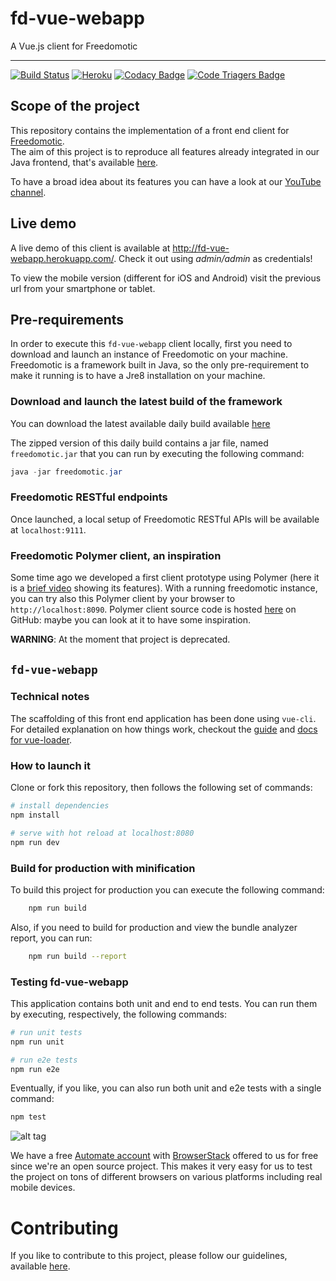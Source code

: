 # fd-vue-webapp

A Vue.js client for Freedomotic

---

[![Build Status](https://travis-ci.org/freedomotic/fd-vue-webapp.svg?branch=master)](https://travis-ci.org/freedomotic/fd-vue-webapp)
[![Heroku](https://heroku-badge.herokuapp.com/?app=fd-vue-webapp)](http://fd-vue-webapp.herokuapp.com/)
[![Codacy Badge](https://api.codacy.com/project/badge/Grade/aa58b9cb1ca94be0aba76c2c217542df)](https://www.codacy.com/app/mcicolella/fd-vue-webapp?utm_source=github.com&amp;utm_medium=referral&amp;utm_content=freedomotic/fd-vue-webapp&amp;utm_campaign=Badge_Grade)
[![Code Triagers Badge](https://www.codetriage.com/freedomotic/fd-vue-webapp/badges/users.svg)](https://www.codetriage.com/freedomotic/fd-vue-webapp)

## Scope of the project

This repository contains the implementation of a front end client for [Freedomotic](http://www.freedomotic-iot.com).  
The aim of this project is to reproduce all features already integrated in our Java frontend, that's available [here](https://github.com/freedomotic/freedomotic/tree/master/plugins/devices/frontend-java).

To have a broad idea about its features you can have a look at our [YouTube channel](https://www.youtube.com/freedomotic).

## Live demo

A live demo of this client is available at http://fd-vue-webapp.herokuapp.com/. Check it out using *admin/admin* as credentials!

To view the mobile version (different for iOS and Android) visit the previous url from your smartphone or tablet.

## Pre-requirements

In order to execute this `fd-vue-webapp` client locally, first you need to download and launch an instance of Freedomotic on your machine.
Freedomotic is a framework built in Java, so the only pre-requirement to make it running is to have a Jre8 installation on your machine.

### Download and launch the latest build of the framework

You can download the latest available daily build available [here](http://teamcity.jetbrains.com/guestAuth/repository/download/bt1177/.lastSuccessful/freedomotic-5.6.0-%7Bbuild.number%7D.zip)

The zipped version of this daily build contains a jar file, named `freedomotic.jar` that you can run by executing the following command:

```java
java -jar freedomotic.jar
```

### Freedomotic RESTful endpoints

Once launched, a local setup of Freedomotic RESTful APIs will be available at `localhost:9111`.

### Freedomotic Polymer client, an inspiration

Some time ago we developed a first client prototype using Polymer (here it is a [brief video](https://www.youtube.com/watch?v=0pN-8mbNuQk) showing its features). With a running freedomotic instance, you can try also this Polymer client by your browser to `http://localhost:8090`.
Polymer client source code is hosted [here](https://github.com/freedomotic/fd-polymer-webapp) on GitHub: maybe you can look at it to have some inspiration. 

**WARNING**: At the moment that project is deprecated.

## `fd-vue-webapp`

### Technical notes

The scaffolding of this front end application has been done using `vue-cli`.
For detailed explanation on how things work, checkout the [guide](http://vuejs-templates.github.io/webpack/) and [docs for vue-loader](http://vuejs.github.io/vue-loader).

### How to launch it

Clone or fork this repository, then follows the following set of commands:

``` bash
# install dependencies
npm install

# serve with hot reload at localhost:8080
npm run dev
```

### Build for production with minification

To build this project for production you can execute the following command:

```bash
    npm run build
```

Also, if you need to build for production and view the bundle analyzer report, you can run:

```bash
    npm run build --report
```
### Testing fd-vue-webapp

This application contains both unit and end to end tests. You can run them by executing, respectively, the following commands:

```bash
# run unit tests
npm run unit
```
```bash
# run e2e tests
npm run e2e
```
Eventually, if you like, you can also run both unit and e2e tests with a single command:

```bash
npm test
```
![alt tag](https://user-images.githubusercontent.com/4079634/35033806-4e478818-fb6c-11e7-904b-49fb072aa7ab.png)

We have a free [Automate account](https://www.browserstack.com/automate) with [BrowserStack](https://www.browserstack.com) offered to us for free since we're an open source project. This makes it very easy for us to test the project on tons of different browsers on various platforms including real mobile devices.

# Contributing

If you like to contribute to this project, please follow our guidelines, available [here](https://github.com/freedomotic/fd-vue-webapp/blob/master/CONTRIBUTING.md).

